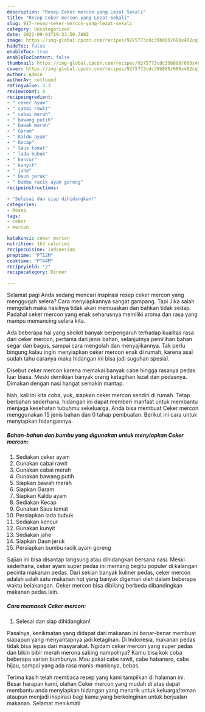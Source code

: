 ```yaml
---
description: "Resep Ceker mercon yang Lezat Sekali"
title: "Resep Ceker mercon yang Lezat Sekali"
slug: 917-resep-ceker-mercon-yang-lezat-sekali
category: Uncategorized
date: 2022-09-01T19:33:50.788Z
image: https://img-global.cpcdn.com/recipes/9275773cdc39b880/680x482cq70/ceker-mercon-foto-resep-utama.jpg
hideToc: false
enableToc: true
enableTocContent: false
thumbnail: https://img-global.cpcdn.com/recipes/9275773cdc39b880/680x482cq70/ceker-mercon-foto-resep-utama.jpg
cover: https://img-global.cpcdn.com/recipes/9275773cdc39b880/680x482cq70/ceker-mercon-foto-resep-utama.jpg
author: Admin
authorAv: notfound
ratingvalue: 3.3
reviewcount: 8
recipeingredient:
- " ceker ayam"
- " cabai rawit"
- " cabai merah"
- " bawang putih"
- " bawah merah"
- " Garam"
- " Kaldu ayam"
- " Kecap"
- " Saus tomat"
- " lada bubuk"
- " kencur"
- " kunyit"
- " jahe"
- " Daun jeruk"
- " bumbu racik ayam goreng"
recipeinstructions:

- "Selesai dan siap dihidangkan!"
categories:
- Resep
tags:
- ceker
- mercon

katakunci: ceker mercon 
nutrition: 163 calories
recipecuisine: Indonesian
preptime: "PT12M"
cooktime: "PT44M"
recipeyield: "2"
recipecategory: Dinner

---
```



Selamat pagi Anda sedang mencari inspirasi resep ceker mercon yang menggugah selera? Cara menyiapkannya sangat gampang. Tapi Jika salah mengolah maka hasilnya tidak akan memuaskan dan bahkan tidak sedap. Padahal ceker mercon yang enak seharusnya memiliki aroma dan rasa yang mampu memancing selera kita.


Ada beberapa hal yang sedikit banyak berpengaruh terhadap kualitas rasa dari ceker mercon, pertama dari jenis bahan, selanjutnya pemilihan bahan segar dan bagus, sampai cara mengolah dan menyajikannya. Tak perlu bingung kalau ingin menyiapkan ceker mercon enak di rumah, karena asal sudah tahu caranya maka hidangan ini bisa jadi suguhan spesial.

Disebut ceker mercon karena memakai banyak cabe hingga rasanya pedas luar biasa. Meski demikian banyak orang ketagihan lezat dan pedasnya. Dimakan dengan nasi hangat semakin mantap.


Nah, kali ini kita coba, yuk, siapkan ceker mercon sendiri di rumah. Tetap berbahan sederhana, hidangan ini dapat memberi manfaat untuk membantu menjaga kesehatan tubuhmu sekeluarga. Anda bisa membuat Ceker mercon menggunakan 15 jenis bahan dan 0 tahap pembuatan. Berikut ini cara untuk menyiapkan hidangannya.

<!--inarticleads1-->

##### Bahan-bahan dan bumbu yang digunakan untuk menyiapkan Ceker mercon:

1. Sediakan  ceker ayam
1. Gunakan  cabai rawit
1. Gunakan  cabai merah
1. Gunakan  bawang putih
1. Siapkan  bawah merah
1. Siapkan  Garam
1. Siapkan  Kaldu ayam
1. Sediakan  Kecap
1. Gunakan  Saus tomat
1. Persiapkan  lada bubuk
1. Sediakan  kencur
1. Gunakan  kunyit
1. Sediakan  jahe
1. Siapkan  Daun jeruk
1. Persiapkan  bumbu racik ayam goreng


Sajian ini bisa disantap langsung atau dihidangkan bersana nasi. Meski sederhana, ceker ayam super pedas ini memang begitu populer di kalangan pecinta makanan pedas. Dari sekian banyak kuliner pedas, ceker mercon adalah salah satu makanan hot yang banyak digemari oleh dalam beberapa waktu belakangan. Ceker mercon bisa dibilang berbeda dibandingkan makanan pedas lain. 

<!--inarticleads2-->

##### Cara memasak Ceker mercon:


1. Selesai dan siap dihidangkan!

Pasalnya, kenikmatan yang didapat dari makanan ini benar-benar membuat siapapun yang menyantapnya jadi ketagihan. Di Indonesia, makanan pedas tidak bisa lepas dari masyarakat. Ngidam ceker mercon yang super pedas dan bikin bibir merah merona saking nampolnya? Kamu bisa kok coba beberapa varian bumbunya. Mau pakai cabe rawit, cabe habanero, cabe hijau, sampai yang ada rasa manis-manisnya, bebas. 

Terima kasih telah membaca resep yang kami tampilkan di halaman ini. Besar harapan kami, olahan Ceker mercon yang mudah di atas dapat membantu anda menyiapkan hidangan yang menarik untuk keluarga/teman ataupun menjadi inspirasi bagi kamu yang berkeinginan untuk berjualan makanan. Selamat menikmati

